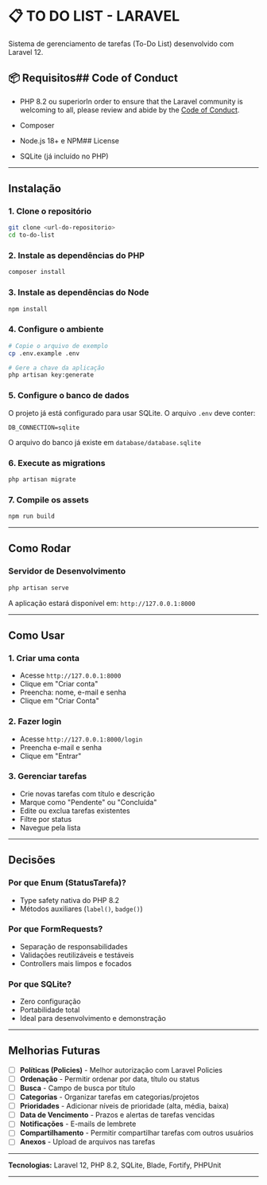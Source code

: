 # 📋 TO DO LIST - LARAVEL

Sistema de gerenciamento de tarefas (To-Do List) desenvolvido com Laravel 12.

## 📦 Requisitos## Code of Conduct

- PHP 8.2 ou superiorIn order to ensure that the Laravel community is welcoming to all, please review and abide by the [Code of Conduct](https://laravel.com/docs/contributions#code-of-conduct).

- Composer

- Node.js 18+ e NPM## License

- SQLite (já incluído no PHP)

---

## Instalação

### 1. Clone o repositório

```bash
git clone <url-do-repositorio>
cd to-do-list
```

### 2. Instale as dependências do PHP

```bash
composer install
```

### 3. Instale as dependências do Node

```bash
npm install
```

### 4. Configure o ambiente

```bash
# Copie o arquivo de exemplo
cp .env.example .env

# Gere a chave da aplicação
php artisan key:generate
```

### 5. Configure o banco de dados

O projeto já está configurado para usar SQLite. O arquivo `.env` deve conter:

```env
DB_CONNECTION=sqlite
```

O arquivo do banco já existe em `database/database.sqlite`

### 6. Execute as migrations

```bash
php artisan migrate
```

### 7. Compile os assets

```bash
npm run build
```

---

## Como Rodar

### Servidor de Desenvolvimento

```bash
php artisan serve
```

A aplicação estará disponível em: `http://127.0.0.1:8000`

---

## Como Usar

### 1. Criar uma conta

- Acesse `http://127.0.0.1:8000`
- Clique em "Criar conta"
- Preencha: nome, e-mail e senha
- Clique em "Criar Conta"

### 2. Fazer login

- Acesse `http://127.0.0.1:8000/login`
- Preencha e-mail e senha
- Clique em "Entrar"

### 3. Gerenciar tarefas

- Crie novas tarefas com título e descrição
- Marque como "Pendente" ou "Concluída"
- Edite ou exclua tarefas existentes
- Filtre por status
- Navegue pela lista

---

## Decisões

### **Por que Enum (StatusTarefa)?**

- Type safety nativa do PHP 8.2
- Métodos auxiliares (`label()`, `badge()`)

### **Por que FormRequests?**

- Separação de responsabilidades
- Validações reutilizáveis e testáveis
- Controllers mais limpos e focados

### **Por que SQLite?**

- Zero configuração
- Portabilidade total
- Ideal para desenvolvimento e demonstração

---

## Melhorias Futuras

- [ ] **Políticas (Policies)** - Melhor autorização com Laravel Policies
- [ ] **Ordenação** - Permitir ordenar por data, título ou status
- [ ] **Busca** - Campo de busca por título
- [ ] **Categorias** - Organizar tarefas em categorias/projetos
- [ ] **Prioridades** - Adicionar níveis de prioridade (alta, média, baixa)
- [ ] **Data de Vencimento** - Prazos e alertas de tarefas vencidas
- [ ] **Notificações** - E-mails de lembrete
- [ ] **Compartilhamento** - Permitir compartilhar tarefas com outros usuários
- [ ] **Anexos** - Upload de arquivos nas tarefas

---

**Tecnologias:** Laravel 12, PHP 8.2, SQLite, Blade, Fortify, PHPUnit

---
